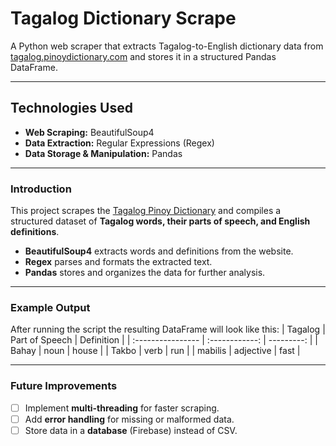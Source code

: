 # Tagalog Dictionary Scrape

A Python web scraper that extracts Tagalog-to-English dictionary data from [tagalog.pinoydictionary.com](https://tagalog.pinoydictionary.com) and stores it in a structured Pandas DataFrame.

---

## Technologies Used
- **Web Scraping:** BeautifulSoup4  
- **Data Extraction:** Regular Expressions (Regex)  
- **Data Storage & Manipulation:** Pandas  

---

### Introduction
This project scrapes the [Tagalog Pinoy Dictionary](https://tagalog.pinoydictionary.com) and compiles a structured dataset of **Tagalog words, their parts of speech, and English definitions**.  
- **BeautifulSoup4** extracts words and definitions from the website.  
- **Regex** parses and formats the extracted text.  
- **Pandas** stores and organizes the data for further analysis.  

---

### Example Output
After running the script the resulting DataFrame will look like this:
| Tagalog           | Part of Speech | Definition |
| :---------------- | :------------: | ---------: |
| Bahay             |   noun         | house      |
| Takbo             |   verb         | run        |
| mabilis           |   adjective    | fast       |

---
### Future Improvements

- [ ] Implement **multi-threading** for faster scraping.
- [ ] Add **error handling** for missing or malformed data.
- [ ] Store data in a **database** (Firebase) instead of CSV.